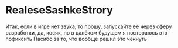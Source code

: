 # RealeseSashkeStrory
Итак, если в игре нет звука, то прошу, запускайте её через сферу разработки, да, косяк, но в далёком будущем я постораюсь это пофиксить
Пасибо за то, что вообще решил это чекнуть
